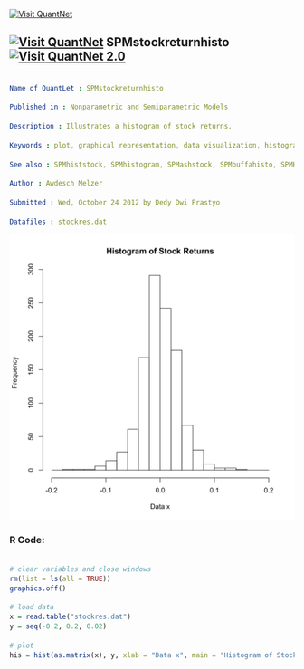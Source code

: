 
[<img src="https://github.com/QuantLet/Styleguide-and-FAQ/blob/master/pictures/banner.png" width="888" alt="Visit QuantNet">](http://quantlet.de/)

## [<img src="https://github.com/QuantLet/Styleguide-and-FAQ/blob/master/pictures/qloqo.png" alt="Visit QuantNet">](http://quantlet.de/) **SPMstockreturnhisto** [<img src="https://github.com/QuantLet/Styleguide-and-FAQ/blob/master/pictures/QN2.png" width="60" alt="Visit QuantNet 2.0">](http://quantlet.de/)

```yaml

Name of QuantLet : SPMstockreturnhisto

Published in : Nonparametric and Semiparametric Models

Description : Illustrates a histogram of stock returns.

Keywords : plot, graphical representation, data visualization, histogram, financial, returns, asset

See also : SPMhiststock, SPMhistogram, SPMashstock, SPMbuffahisto, SPMHistoConstruct, SPMhistobias2

Author : Awdesch Melzer

Submitted : Wed, October 24 2012 by Dedy Dwi Prastyo

Datafiles : stockres.dat

```

![Picture1](SPMstockreturnhisto-1.png)


### R Code:
```r

# clear variables and close windows
rm(list = ls(all = TRUE))
graphics.off()

# load data
x = read.table("stockres.dat")
y = seq(-0.2, 0.2, 0.02)

# plot
his = hist(as.matrix(x), y, xlab = "Data x", main = "Histogram of Stock Returns")

```
